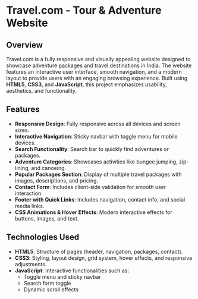 # Travel.com - Tour & Adventure Website

## Overview
Travel.com is a fully responsive and visually appealing website designed to showcase adventure packages and travel destinations in India. The website features an interactive user interface, smooth navigation, and a modern layout to provide users with an engaging browsing experience. Built using **HTML5**, **CSS3**, and **JavaScript**, this project emphasizes usability, aesthetics, and functionality.

## Features
- **Responsive Design**: Fully responsive across all devices and screen sizes.  
- **Interactive Navigation**: Sticky navbar with toggle menu for mobile devices.  
- **Search Functionality**: Search bar to quickly find adventures or packages.  
- **Adventure Categories**: Showcases activities like bungee jumping, zip-lining, and canoeing.  
- **Popular Packages Section**: Display of multiple travel packages with images, descriptions, and pricing.  
- **Contact Form**: Includes client-side validation for smooth user interaction.  
- **Footer with Quick Links**: Includes navigation, contact info, and social media links.  
- **CSS Animations & Hover Effects**: Modern interactive effects for buttons, images, and text.

## Technologies Used
- **HTML5**: Structure of pages (header, navigation, packages, contact).  
- **CSS3**: Styling, layout design, grid system, hover effects, and responsive adjustments.  
- **JavaScript**: Interactive functionalities such as:
  - Toggle menu and sticky navbar
  - Search form toggle
  - Dynamic scroll effects


